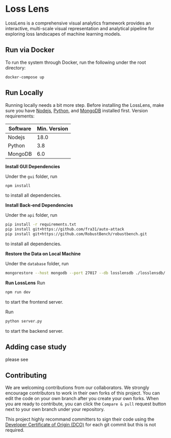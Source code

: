 # Loss Lens

LossLens is a comprehensive visual analytics framework provides an interactive, multi-scale visual representation and analytical pipeline for exploring loss landscapes of
machine learning models.

## Run via Docker

To run the system through Docker, run the following under the root directory:

```
docker-compose up
```

## Run Locally

Running locally needs a bit more step. Before installing the LossLens, make sure you have [Nodejs](https://www.digitalocean.com/community/tutorials/how-to-install-node-js-on-ubuntu-22-04), [Python](https://www.python.org), and [MongoDB](https://www.mongodb.com/docs/manual/tutorial/install-mongodb-on-ubuntu/) installed first. Version requirements:

| Software | Min. Version |
| -------- | ------------ |
| Nodejs   | 18.0         |
| Python   | 3.8          |
| MongoDB  | 6.0          |

**Install GUI Dependencies**

Under the `gui` folder, run

```bash
npm install
```

to install all dependencies.

**Install Back-end Dependencies**

Under the `api` folder, run

```bash
pip install -r requirements.txt
pip install git+https://github.com/fra31/auto-attack
pip install git+https://github.com/RobustBench/robustbench.git
```

to install all dependencies.

**Restore the Data on Local Machine**

Under the `database` folder, run

```bash
mongorestore --host mongodb --port 27017 --db losslensdb ./losslensdb/
```

**Run LossLens**
Run

```bash
npm run dev
```

to start the frontend server.

Run

```bash
python server.py
```

to start the backend server.

## Adding case study

please see

## Contributing

We are welcoming contributions from our collaborators. We strongly encourage contributors to work in their own forks of this project. You can edit the code on your own branch after you create your own forks. When you are ready to contribute, you can click the `Compare & pull` request button next to your own branch under your repository.

This project highly recommand committers to sign their code using the [Developer Certificate of Origin (DCO)](https://developercertificate.org/) for each git commit but this is not required.
